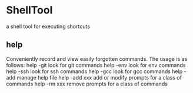 # ShellTool
a shell tool for executing shortcuts

## help
Conveniently record and view easily forgotten commands. The usage is as follows:
help -git           look for git commands
help -env           look for env commands
help -ssh           look for ssh commands
help -gcc           look for gcc commands
help -add           manage help file
help -add xxx       add or modify prompts for a class of commands
help -rm xxx        remove prompts for a class of commands
